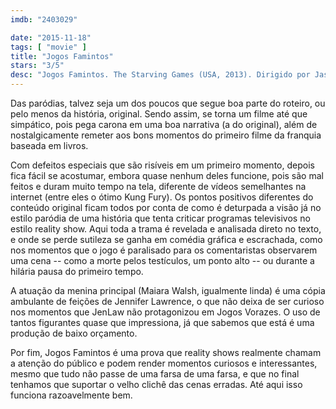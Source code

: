 ```yaml
---
imdb: "2403029"

date: "2015-11-18"
tags: [ "movie" ]
title: "Jogos Famintos"
stars: "3/5"
desc: "Jogos Famintos. The Starving Games (USA, 2013). Dirigido por Jason Friedberg, Aaron Seltzer. Escrito por Jason Friedberg, Aaron Seltzer. Com Maiara Walsh, Cody Christian, Brant Daugherty, Diedrich Bader, Ross Wyngaarden, Lauren Bowles, Dean J. West, Michael Hartson, Theodus Crane."
---
```

Das paródias, talvez seja um dos poucos que segue boa parte do roteiro, ou pelo menos da história, original. Sendo assim, se torna um filme até que simpático, pois pega carona em uma boa narrativa (a do original), além de nostalgicamente remeter aos bons momentos do primeiro filme da franquia baseada em livros.

Com defeitos especiais que são risíveis em um primeiro momento, depois fica fácil se acostumar, embora quase nenhum deles funcione, pois são mal feitos e duram muito tempo na tela, diferente de vídeos semelhantes na internet (entre eles o ótimo Kung Fury). Os pontos positivos diferentes do conteúdo original ficam todos por conta de como é deturpada a visão já no estilo paródia de uma história que tenta criticar programas televisivos no estilo reality show. Aqui toda a trama é revelada e analisada direto no texto, e onde se perde sutileza se ganha em comédia gráfica e escrachada, como nos momentos que o jogo é paralisado para os comentaristas observarem uma cena -- como a morte pelos testículos, um ponto alto -- ou durante a hilária pausa do primeiro tempo.

A atuação da menina principal (Maiara Walsh, igualmente linda) é uma cópia ambulante de feições de Jennifer Lawrence, o que não deixa de ser curioso nos momentos que JenLaw não protagonizou em Jogos Vorazes. O uso de tantos figurantes quase que impressiona, já que sabemos que está é uma produção de baixo orçamento.

Por fim, Jogos Famintos é uma prova que reality shows realmente chamam a atenção do público e podem render momentos curiosos e interessantes, mesmo que tudo não passe de uma farsa de uma farsa, e que no final tenhamos que suportar o velho clichê das cenas erradas. Até aqui isso funciona razoavelmente bem.
